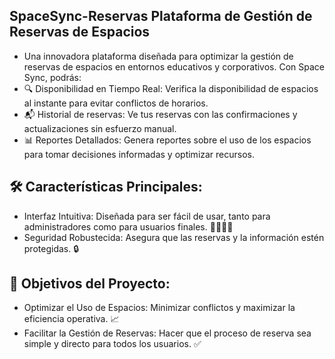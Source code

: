 ## SpaceSync-Reservas Plataforma de Gestión de Reservas de Espacios 
- Una innovadora plataforma diseñada para optimizar la gestión de reservas de espacios en entornos educativos y corporativos. Con Space Sync, podrás:
- 🔍 Disponibilidad en Tiempo Real: Verifica la disponibilidad de espacios al instante para evitar conflictos de horarios.
- 📬 Historial de reservas: Ve tus reservas con las confirmaciones y actualizaciones sin esfuerzo manual.
- 📊 Reportes Detallados: Genera reportes sobre el uso de los espacios para tomar decisiones informadas y optimizar recursos.
## 🛠️ Características Principales:
- Interfaz Intuitiva: Diseñada para ser fácil de usar, tanto para administradores como para usuarios finales. 👩‍💻👨‍💻
- Seguridad Robustecida: Asegura que las reservas y la información estén protegidas. 🔒
## 🎯 Objetivos del Proyecto:
- Optimizar el Uso de Espacios: Minimizar conflictos y maximizar la eficiencia operativa. 📈
- Facilitar la Gestión de Reservas: Hacer que el proceso de reserva sea simple y directo para todos los usuarios. ✅
